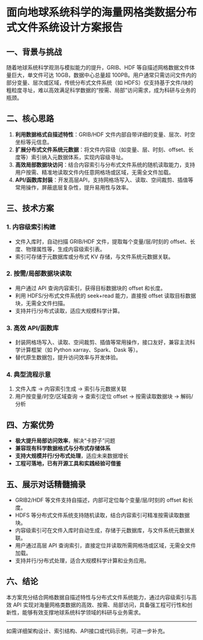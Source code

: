 # 面向地球系统科学的海量网格类数据分布式文件系统设计方案报告

## 一、背景与挑战

随着地球系统科学观测与模拟能力的提升，GRIB、HDF 等自描述网格数据文件体量巨大，单文件可达 10GB，数据中心总量超 100PB。用户通常只需访问文件内的部分变量、层次或区域，传统分布式文件系统（如 HDFS）仅支持基于文件/块的粗粒度寻址，难以高效满足科学数据的“按需、局部”访问需求，成为科研与业务的瓶颈。

## 二、核心思路

1. **利用数据格式自描述特性**：GRIB/HDF 文件内部自带详细的变量、层次、时空坐标等元信息。
2. **扩展分布式文件系统元数据**：将文件内容级（如变量、层、时刻、offset、长度等）索引纳入元数据体系，实现内容级寻址。
3. **高效局部数据块访问**：结合内容索引与分布式文件系统的随机读取能力，支持用户按需、精准地读取文件内任意网格场或区域，无需全文件加载。
4. **API/函数库封装**：开发高层API，支持网格场写入、读取、空间裁剪、插值等常用操作，屏蔽底层复杂性，提升易用性与效率。

## 三、技术方案

### 1. 内容级索引构建
- 文件入库时，自动扫描 GRIB/HDF 文件，提取每个变量/层/时刻的 offset、长度、物理属性等，生成内容级索引表。
- 索引可存储于元数据库或分布式 KV 存储，与文件系统元数据关联。

### 2. 按需/局部数据块读取
- 用户通过 API 查询内容索引，获得目标数据块的 offset 和长度。
- 利用 HDFS/分布式文件系统的 seek+read 能力，直接按 offset 读取目标数据块，无需全文件扫描。
- 支持并行/分布式读取，适应大规模科学计算。

### 3. 高效 API/函数库
- 封装网格场写入、读取、空间裁剪、插值等常用操作，接口友好，兼容主流科学计算框架（如 Python xarray、Spark、Dask 等）。
- 替代原生数据包，提升访问效率与开发体验。

### 4. 典型流程示意
1. 文件入库 → 内容索引生成 → 索引与元数据关联
2. 用户按变量/时空/区域查询 → 查索引定位 offset → 按需读取数据块 → 解码/分析

## 四、方案优势
- **极大提升局部访问效率**，解决“卡脖子”问题
- **兼容现有科学数据格式与分布式存储体系**
- **支持大规模并行/分布式处理**，适应未来数据增长
- **工程可落地，已有开源工具和实践经验可借鉴**

## 五、展示对话精髓摘录

- GRIB2/HDF 等文件支持自描述，内部可定位每个变量/层/时刻的 offset 和长度。
- HDFS 等分布式文件系统支持随机读取，结合内容索引可精准按需读取数据块。
- 内容级索引可在文件入库时自动生成，存储于元数据库，与文件系统元数据关联。
- 用户通过高层 API 查询索引，直接定位并读取所需网格场或区域，无需全文件加载。
- 支持并行/分布式处理，适合大规模科学计算和业务应用。

## 六、结论
本方案充分结合网格数据自描述特性与分布式文件系统能力，通过内容级索引与高效 API 实现对海量网格类数据的高效、按需、局部访问，具备强工程可行性和创新性，能够有效支撑地球系统科学领域的科研与业务需求。

---

如需详细架构设计、索引结构、API接口或代码示例，可进一步补充。
